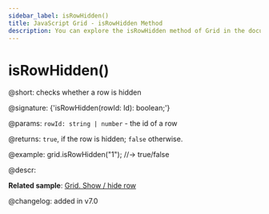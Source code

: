 ```yaml
---
sidebar_label: isRowHidden()
title: JavaScript Grid - isRowHidden Method 
description: You can explore the isRowHidden method of Grid in the documentation of the DHTMLX JavaScript UI library. Browse developer guides and API reference, try out code examples and live demos, and download a free 30-day evaluation version of DHTMLX Suite 7.
---
```


# isRowHidden()

@short: checks whether a row is hidden

@signature: {'isRowHidden(rowId: Id): boolean;'}

@params:
`rowId: string | number` - the id of a row

@returns:
`true`, if the row is hidden; `false` otherwise.

@example:
grid.isRowHidden("1"); //-> true/false

@descr:

**Related sample**: [Grid. Show / hide row](https://snippet.dhtmlx.com/8y83d6jv)

@changelog:
added in v7.0

[comment]: # (@relatedapi: grid/api/grid_hiderow_method.md grid/api/grid_showrow_method.md)
